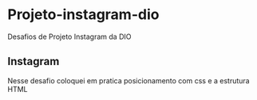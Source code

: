 # Projeto-instagram-dio
Desafios de Projeto Instagram da DIO

## Instagram
Nesse desafio coloquei em pratica posicionamento com css e a estrutura HTML
